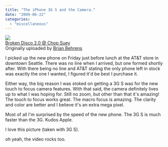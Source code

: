 ```yaml
---
title: "The iPhone 3G S and the Camera."
date: "2009-06-22"
categories: 
  - "miscellaneous"
---
```


[![](http://farm4.static.flickr.com/3388/3642665421_b2abcdf682_m.jpg)](http://www.flickr.com/photos/brianbehrens/3642665421/ "photo sharing")  
[Broken Disco 2.0 @ Chop Suey](http://www.flickr.com/photos/brianbehrens/3642665421/)  
Originally uploaded by [Brian Behrens](http://www.flickr.com/people/brianbehrens/)

I picked up the new phone on Friday just before lunch at the AT&T store in downtown Seattle. There was no line when I arrived, but one formed shortly after. With there being no line and AT&T stating the only phone left in stock was exactly the one I wanted, I figured it'd be best I purchase it.  
  
Either way, the big reason I was stoked on getting a 3G S was for the new touch to focus camera features. With that said, the camera definitely lives up to what I was hoping for. Still no zoom, but other than that it's amazing! The touch to focus works great. The macro focus is amazing. The clarity and color are better and I believe it's an extra mega pixel.  
  
Most of all I'm surprised by the speed of the new phone. The 3G S is much faster than the 3G. Kudos Apple.  
  
I love this picture (taken with 3G S).  
  
oh yeah, the video rocks too.
